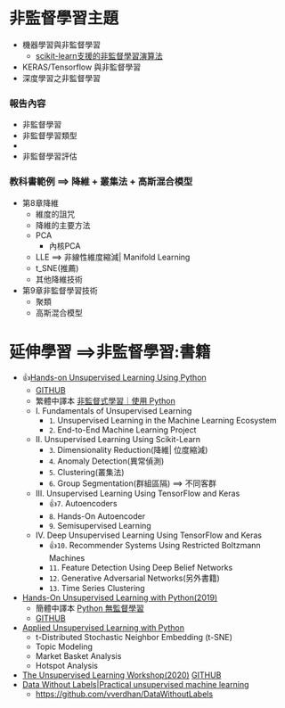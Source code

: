 # 非監督學習主題
- 機器學習與非監督學習
  - [scikit-learn支援的非監督學習演算法](scikit-learn支援的非監督學習演算法.md)
- KERAS/Tensorflow 與非監督學習
- 深度學習之非監督學習

### 報告內容
- 非監督學習
- 非監督學習類型
- 
- 非監督學習評估
### 教科書範例 ==> 降維 + 叢集法 + 高斯混合模型
- 第8章降維
  - 維度的詛咒
  - 降維的主要方法
  - PCA
    - 內核PCA
  - LLE ==> 非線性維度縮減| Manifold Learning
  - t_SNE(推薦)
  - 其他降維技術
- 第9章非監督學習技術
  - 聚類
  - 高斯混合模型

# 延伸學習 ==>非監督學習:書籍
- 👍[Hands-on Unsupervised Learning Using Python](https://www.oreilly.com/library/view/hands-on-unsupervised-learning/9781492035633/) 
  - [GITHUB](https://github.com/aapatel09/handson-unsupervised-learning)
  - 繁體中譯本 [非監督式學習｜使用 Python](https://www.tenlong.com.tw/products/9789865024062?list_name=srh)
  - I. Fundamentals of Unsupervised Learning
    - `1`. Unsupervised Learning in the Machine Learning Ecosystem
    - `2`. End-to-End Machine Learning Project
  - II. Unsupervised Learning Using Scikit-Learn
    - `3`. Dimensionality Reduction(降維| 位度縮減)
    - `4`. Anomaly Detection(異常偵測)
    - `5`. Clustering(叢集法)
    - `6`. Group Segmentation(群組區隔) ==> 不同客群
  - III. Unsupervised Learning Using TensorFlow and Keras
    - 👍`7`. Autoencoders
    - `8`. Hands-On Autoencoder
    - `9`. Semisupervised Learning
  - IV. Deep Unsupervised Learning Using TensorFlow and Keras
    - 👍`10`. Recommender Systems Using Restricted Boltzmann Machines
    - `11`. Feature Detection Using Deep Belief Networks
    - `12`. Generative Adversarial Networks(另外書籍)
    - `13`. Time Series Clustering
- [Hands-On Unsupervised Learning with Python(2019)](https://www.packtpub.com/product/hands-on-unsupervised-learning-with-python/9781789348279)
  - 簡體中譯本 [Python 無監督學習](https://www.tenlong.com.tw/products/9787115540720?list_name=srh)
  - [GITHUB](https://github.com/PacktPublishing/Hands-on-Unsupervised-Learning-with-Python)
- [Applied Unsupervised Learning with Python](https://www.packtpub.com/product/applied-unsupervised-learning-with-python/9781789952292)
  - t-Distributed Stochastic Neighbor Embedding (t-SNE)
  - Topic Modeling
  - Market Basket Analysis
  - Hotspot Analysis 
- [The Unsupervised Learning Workshop(2020)](https://www.packtpub.com/product/the-unsupervised-learning-workshop/9781800200708) [GITHUB](https://github.com/PacktWorkshops/The-Unsupervised-Learning-Workshop)
- [Data Without Labels|Practical unsupervised machine learning](https://www.manning.com/books/data-without-labels)
  - https://github.com/vverdhan/DataWithoutLabels
